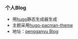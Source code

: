 ### 个人Blog
- 用[hugo](https://gohugo.io/)静态生成器生成
- 主题采用[hugo-pacman-theme](https://themes.gohugo.io/hugo-pacman-theme/)
- 地址：[pengganyu Blog](http://120.25.192.95:40)
